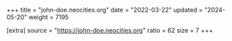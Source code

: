 +++
title = "john-doe.neocities.org"
date = "2022-03-22"
updated = "2024-05-20"
weight = 7195

[extra]
source = "https://john-doe.neocities.org"
ratio = 62
size = 7
+++
